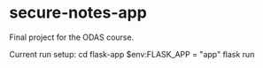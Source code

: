 # secure-notes-app
Final project for the ODAS course.

Current run setup:
cd flask-app
$env:FLASK_APP = "app"
flask run